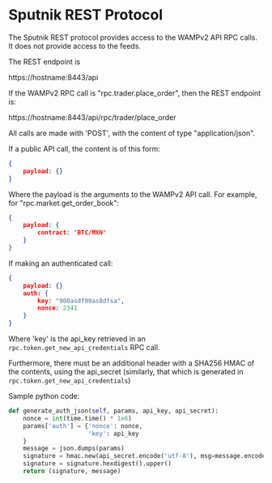 # Sputnik REST Protocol

The Sputnik REST protocol provides access to the WAMPv2 API RPC calls. It does not provide access to the
feeds.

The REST endpoint is

https://hostname:8443/api

If the WAMPv2 RPC call is "rpc.trader.place_order", then the REST endpoint is:

https://hostname:8443/api/rpc/trader/place_order

All calls are made with 'POST', with the content of type "application/json".

If a public API call, the content is of this form:

```json
{
    payload: {}
}
```

Where the payload is the arguments to the WAMPv2 API call. For example, for "rpc.market.get_order_book":

```json
{
    payload: {
        contract: 'BTC/MXN'
    }
}
```

If making an authenticated call:

```json
{
    payload: {}
    auth: {
        key: "908asdf09as8dfsa",
        nonce: 2341
    }
}
```

Where 'key' is the api_key retrieved in an `rpc.token.get_new_api_credentials` RPC call.

Furthermore, there must be an additional header with a SHA256 HMAC of the contents, using
the api_secret (similarly, that which is generated in `rpc.token.get_new_api_credentials`)

Sample python code:

```python
def generate_auth_json(self, params, api_key, api_secret):
    nonce = int(time.time() * 1e6)
    params['auth'] = {'nonce': nonce,
                      'key': api_key
    }
    message = json.dumps(params)
    signature = hmac.new(api_secret.encode('utf-8'), msg=message.encode('utf-8'), digestmod=hashlib.sha256)
    signature = signature.hexdigest().upper()
    return (signature, message)
```

